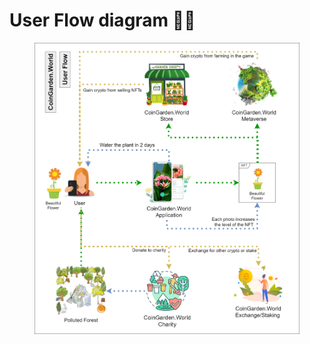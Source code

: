 # User Flow diagram 🧑‍🌾

<figure><img src="https://raw.githubusercontent.com/s2kdesign-com/CoinGarden-World-Full/main/docs/assets/UserFlowDiagram.drawio.png" alt=""><figcaption></figcaption></figure>
